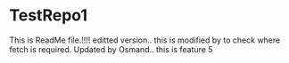 # TestRepo1
This is ReadMe file.!!!!
editted version..
this is modified by to check where fetch is required.
Updated by Osmand..
this is feature 5

